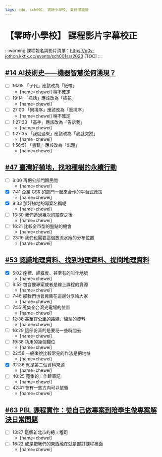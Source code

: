 ```yaml
---
tags: edu, sch001, 零時小學校, 夏日增能營
---
```

# 【零時小學校】 課程影片字幕校正

:::warning
課程報名與影片清單：https://g0v-jothon.kktix.cc/events/sch001ssr2023
[TOC]
:::


## [#14 AI技術史——機器智慧從何湧現？](https://youtu.be/ZaLZCKvDaTg)
- [ ] 16:05 「子代」應該改為「紙帶」
    - [name=chewei] 稍不確定
- [ ] 19:14 「插話」應該改為「插花」
    - [name=chewei]
- [ ] 27:00 「同排序」應該改為「重排序」
    - [name=chewei] 稍不確定
- [ ] 1:27:33 「高手」應該改為「告訴我」
    - [name=chewei]
- [ ] 1:27:35 「我就過來」應該改為「我就突然」
    - [name=chewei]
- [ ] 1:56:51 「書籍」應該改為「出題」
    - [name=chewei]

## [#47 臺灣好植地，找地種樹的永續行動](https://youtu.be/xYHuJsUmc68)
- [ ] 6:00 再把公部門跟民間
    - [name=chewei]
- [x] 7:41 企業 CSR 的部門一起來合作的平台式政策 
    - [name=chewei]
- [x] 9:33 那好植地的專案名稱呢
    - [name=chewei]
- [ ] 13:30 我們透過幾次的踏查之後
    - [name=chewei]
- [ ] 16:21 比較全市型的盤點的機會
    - [name=chewei]
- [ ] 23:19 我們也需要這個放流水廠的分布位置
    - [name=chewei]

## [#53 認識地理資料、找到地理資料、提問地理資料](https://youtu.be/mfpqVrXjAJs)
- [x] 5:02 座標、經緯度、甚至有的叫作地號
    - [name=chewei]
- [ ] 6:52 包含像專案或者是線上課程的資源
    - [name=chewei]
- [ ] 7:46 那我們也會蒐集在這邊分享給大家
    - [name=chewei]
- [ ] 7:55 蒐集全台灣光電場的位置
    - [name=chewei]
- [ ] 12:38 甚至在公車的路線、線型的資料
    - [name=chewei]
- [ ] 16:29 這部份真的是要花一些時間去
    - [name=chewei]
- [ ] 19:38 功用的幾個欄位
    - [name=chewei]
- [ ] 22:56 一般來說比較常見的作法是把地址
    - [name=chewei]
- [x] 32:36 就是第二個資料來源
    - [name=chewei]
- [ ] 40:25 蒐集的工作跟筆記
    - [name=chewei]
- [ ] 42:41 會有一些方向可以依循
    - [name=chewei]

## [#63 PBL 課程實作：從自己做專案到陪學生做專案解決日常問題](https://youtu.be/HrYaRRGdqKE)
- [ ] 13:27 這個新北市的總工程司
    - [name=chewei]
- [ ] 16:22 或是把我們的東西融在就是部訂課程裡面
    - [name=chewei]